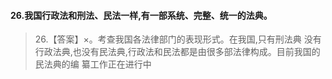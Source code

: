 #### 26.我国行政法和刑法、民法一样,有一部系统、完整、统一的法典。
>   26.【答案】×。考查我国各法律部门的表现形式。在我国,只有刑法典
    没有行政法典,也没有民法典,行政法和民法都是由很多部法律构成。目前我国的民法典的编
    纂工作正在进行中    
